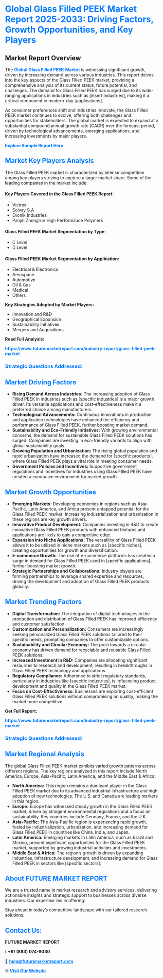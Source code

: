 <h1 style="color: #007BFF;">Global Glass Filled PEEK Market Report 2025-2033: Driving Factors, Growth Opportunities, and Key Players</h1>

<section id="overview">
<h2>Market Report Overview</h2>
<p>The <a href="https://www.futuremarketreport.com/industry-report/glass-filled-peek-market" style="color: #007BFF; text-decoration: none;"><strong>Global Glass Filled PEEK Market</strong></a> is witnessing significant growth, driven by increasing demand across various industries. This report delves into the key aspects of the Glass Filled PEEK market, providing a comprehensive analysis of its current status, future potential, and challenges. The demand for Glass Filled PEEK has surged due to its wide-ranging applications in industries such as [insert industries], making it a critical component in modern-day [applications].</p>
<p>As consumer preferences shift and industries innovate, the Glass Filled PEEK market continues to evolve, offering both challenges and opportunities for stakeholders. The global market is expected to expand at a substantial compound annual growth rate (CAGR) over the forecast period, driven by technological advancements, emerging applications, and increasing investments by major players.</p>
</section>

<section id="overview">
<p><a href="https://www.futuremarketreport.com/request-sample/reportId=83996" style="color: #007BFF; text-decoration: none;"><strong>Explore Sample Report Here</strong></a></p>
</section>

<section id="key-players">
<h2 style="color: #007BFF;">Market Key Players Analysis</h2>
<p>The Glass Filled PEEK market is characterized by intense competition among key players striving to capture a larger market share. Some of the leading companies in the market include:</p>
<h4>Key Players Covered in the Glass Filled PEEK Report:</h4>
<ul><li>Victrex</li><li>Solvay S.A</li><li>Evonik Industries</li><li>Panjin Zhongrun High Performance Polymers</li></ul>
<h4>Glass Filled PEEK Market Segmentation by Type:</h4>
<ul><li>C Level</li><li>D Level</li></ul>

<h4>Glass Filled PEEK Market Segmentation by Application:</h4>
<ul><li>Electrical &amp; Electronics</li><li>Aerospace</li><li>Automotive</li><li>Oil &amp; Gas</li><li>Medical</li><li>Others</li></ul>
<p><strong>Key Strategies Adopted by Market Players:</strong></p>
<ul>
<li>Innovation and R&D</li>
<li>Geographical Expansion</li>
<li>Sustainability Initiatives</li>
<li>Mergers and Acquisitions</li>
</ul>
</section>

<section>
<p><strong>Read Full Analysis: </strong></p><a href="https://www.futuremarketreport.com/industry-report/glass-filled-peek-market" style="color: #007BFF; text-decoration: none;"><strong>https://www.futuremarketreport.com/industry-report/glass-filled-peek-market</strong></a>
<h3 style="color: #007BFF;">Strategic Questions Addressed:</h3>
</section>

<section id="driving-factors">
<h2 style="color: #007BFF;">Market Driving Factors</h2>
<ul>
<li><strong>Rising Demand Across Industries:</strong> The increasing adoption of Glass Filled PEEK in industries such as [specific industries] is a major growth driver. Its versatile applications and cost-effectiveness make it a preferred choice among manufacturers.</li>
<li><strong>Technological Advancements:</strong> Continuous innovations in production and application technologies have enhanced the efficiency and performance of Glass Filled PEEK, further boosting market demand.</li>
<li><strong>Sustainability and Eco-Friendly Initiatives:</strong> With growing environmental concerns, the demand for sustainable Glass Filled PEEK solutions has surged. Companies are investing in eco-friendly variants to align with global sustainability goals.</li>
<li><strong>Growing Population and Urbanization:</strong> The rising global population and rapid urbanization have increased the demand for [specific products], where Glass Filled PEEK plays a vital role in meeting consumer needs.</li>
<li><strong>Government Policies and Incentives:</strong> Supportive government regulations and incentives for industries using Glass Filled PEEK have created a conducive environment for market growth.</li>
</ul>
</section>

<section id="growth-opportunities">
<h2 style="color: #007BFF;">Market Growth Opportunities</h2>
<ul>
<li><strong>Emerging Markets:</strong> Developing economies in regions such as Asia-Pacific, Latin America, and Africa present untapped potential for the Glass Filled PEEK market. Increasing industrialization and urbanization in these regions are key growth drivers.</li>
<li><strong>Innovative Product Development:</strong> Companies investing in R&D to create innovative Glass Filled PEEK products with enhanced features and applications are likely to gain a competitive edge.</li>
<li><strong>Expansion into Niche Applications:</strong> The versatility of Glass Filled PEEK allows it to be utilized in niche markets such as [specific niches], creating opportunities for growth and diversification.</li>
<li><strong>E-commerce Growth:</strong> The rise of e-commerce platforms has created a surge in demand for Glass Filled PEEK used in [specific applications], further boosting market growth.</li>
<li><strong>Strategic Partnerships and Collaborations:</strong> Industry players are forming partnerships to leverage shared expertise and resources, driving the development and adoption of Glass Filled PEEK products globally.</li>
</ul>
</section>

<section id="trending-factors">
<h2 style="color: #007BFF;">Market Trending Factors</h2>
<ul>
<li><strong>Digital Transformation:</strong> The integration of digital technologies in the production and distribution of Glass Filled PEEK has improved efficiency and customer satisfaction.</li>
<li><strong>Customization and Personalization:</strong> Consumers are increasingly seeking personalized Glass Filled PEEK solutions tailored to their specific needs, prompting companies to offer customizable options.</li>
<li><strong>Sustainability and Circular Economy:</strong> The push towards a circular economy has driven demand for recyclable and reusable Glass Filled PEEK solutions.</li>
<li><strong>Increased Investment in R&D:</strong> Companies are allocating significant resources to research and development, resulting in breakthroughs in Glass Filled PEEK technology and applications.</li>
<li><strong>Regulatory Compliance:</strong> Adherence to strict regulatory standards, particularly in industries like [specific industries], is influencing product development and quality in the Glass Filled PEEK market.</li>
<li><strong>Focus on Cost-Effectiveness:</strong> Businesses are exploring cost-efficient Glass Filled PEEK solutions without compromising on quality, making the market more competitive.</li>
</ul>
</section>

<section>
<p><strong>Get Full Report: </strong></p><a href="https://www.futuremarketreport.com/industry-report/glass-filled-peek-market" style="color: #007BFF; text-decoration: none;"><strong>https://www.futuremarketreport.com/industry-report/glass-filled-peek-market</strong></a>
<h3 style="color: #007BFF;">Strategic Questions Addressed:</h3>
</section>


<section id="regional-analysis">
<h2 style="color: #007BFF;">Market Regional Analysis</h2>
<p>The global Glass Filled PEEK market exhibits varied growth patterns across different regions. The key regions analyzed in this report include North America, Europe, Asia-Pacific, Latin America, and the Middle East & Africa:</p>
<ul>
<li><strong>North America:</strong> This region remains a dominant player in the Glass Filled PEEK market due to its advanced industrial infrastructure and high adoption of new technologies. The U.S. and Canada are leading markets in this region.</li>
<li><strong>Europe:</strong> Europe has witnessed steady growth in the Glass Filled PEEK market, driven by stringent environmental regulations and a focus on sustainability. Key countries include Germany, France, and the U.K.</li>
<li><strong>Asia-Pacific:</strong> The Asia-Pacific region is experiencing rapid growth, fueled by industrialization, urbanization, and increasing demand for Glass Filled PEEK in countries like China, India, and Japan.</li>
<li><strong>Latin America:</strong> Emerging markets in Latin America, such as Brazil and Mexico, present significant opportunities for the Glass Filled PEEK market, supported by growing industrial activities and investments.</li>
<li><strong>Middle East & Africa:</strong> The region’s growth is driven by expanding industries, infrastructure development, and increasing demand for Glass Filled PEEK in sectors like [specific sectors].</li>
</ul>
</section>

<footer>
<h2 style="color: #007BFF;">About FUTURE MARKET REPORT</h2>
<p>We are a trusted name in market research and advisory services, delivering actionable insights and strategic support to businesses across diverse industries. Our expertise lies in offering:</p>

<p>Stay ahead in today’s competitive landscape with our tailored research solutions.</p>

<h2 style="color: #007BFF;">Contact Us:</h2>
<p><strong>FUTURE MARKET REPORT</strong></p>
<p>📞 <strong>+91 (883) 074-8030</strong></p>
<p>📧 <strong><a href="mailto:help@futuremarketreport.com" style="color: #007BFF;">help@futuremarketreport.com</a></strong></p>
<p>🌐 <strong><a href="https://www.futuremarketreport.com/" style="color: #007BFF;">Visit Our Website</a></strong></p>
</footer>
